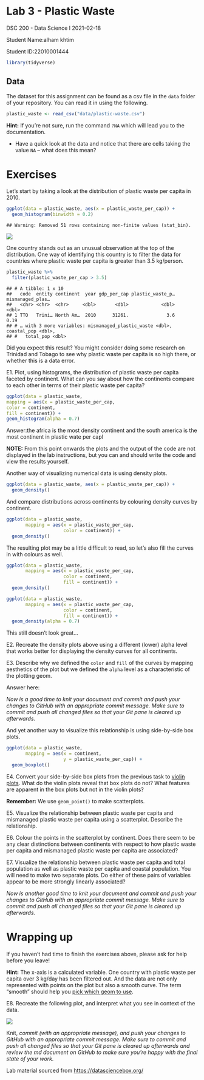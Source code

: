 Lab 3 - Plastic Waste
================
DSC 200 - Data Science I
2021-02-18

Student Name:alham khtim

Student ID:22010001444

``` r
library(tidyverse)
```

## Data

The dataset for this assignment can be found as a csv file in the `data`
folder of your repository. You can read it in using the following.

``` r
plastic_waste <- read_csv("data/plastic-waste.csv")
```

**Hint:** If you’re not sure, run the command `?NA` which will lead you
to the documentation.

-   Have a quick look at the data and notice that there are cells taking
    the value `NA` – what does this mean?

# Exercises

Let’s start by taking a look at the distribution of plastic waste per
capita in 2010.

``` r
ggplot(data = plastic_waste, aes(x = plastic_waste_per_cap)) +
  geom_histogram(binwidth = 0.2)
```

    ## Warning: Removed 51 rows containing non-finite values (stat_bin).

![](lab-3-plastic-waste_files/figure-gfm/plastic_waste_per_cap-hist-1.png)<!-- -->

One country stands out as an unusual observation at the top of the
distribution. One way of identifying this country is to filter the data
for countries where plastic waste per capita is greater than 3.5
kg/person.

``` r
plastic_waste %>%
  filter(plastic_waste_per_cap > 3.5)
```

    ## # A tibble: 1 x 10
    ##   code  entity continent  year gdp_per_cap plastic_waste_p… mismanaged_plas…
    ##   <chr> <chr>  <chr>     <dbl>       <dbl>            <dbl>            <dbl>
    ## 1 TTO   Trini… North Am…  2010      31261.              3.6             0.19
    ## # … with 3 more variables: mismanaged_plastic_waste <dbl>, coastal_pop <dbl>,
    ## #   total_pop <dbl>

Did you expect this result? You might consider doing some research on
Trinidad and Tobago to see why plastic waste per capita is so high
there, or whether this is a data error.

E1. Plot, using histograms, the distribution of plastic waste per capita
faceted by continent. What can you say about how the continents compare
to each other in terms of their plastic waste per capita?

``` r
ggplot(data = plastic_waste,
mapping = aes(x = plastic_waste_per_cap,
color = continent,
fill = continent)) +
geom_histogram(alpha = 0.7)
```

Answer:the africa is the most density continent and the south america is
the most continent in plastic wate per capl

**NOTE:** From this point onwards the plots and the output of the code
are not displayed in the lab instructions, but you can and should write
the code and view the results yourself.

Another way of visualizing numerical data is using density plots.

``` r
ggplot(data = plastic_waste, aes(x = plastic_waste_per_cap)) +
  geom_density()
```

And compare distributions across continents by colouring density curves
by continent.

``` r
ggplot(data = plastic_waste, 
       mapping = aes(x = plastic_waste_per_cap, 
                     color = continent)) +
  geom_density()
```

The resulting plot may be a little difficult to read, so let’s also fill
the curves in with colours as well.

``` r
ggplot(data = plastic_waste, 
       mapping = aes(x = plastic_waste_per_cap, 
                     color = continent, 
                     fill = continent)) +
  geom_density()
```

``` r
ggplot(data = plastic_waste, 
       mapping = aes(x = plastic_waste_per_cap, 
                     color = continent, 
                     fill = continent)) +
  geom_density(alpha = 0.7)
```

This still doesn’t look great…

E2. Recreate the density plots above using a different (lower) alpha
level that works better for displaying the density curves for all
continents.

E3. Describe why we defined the `color` and `fill` of the curves by
mapping aesthetics of the plot but we defined the `alpha` level as a
characteristic of the plotting geom.

Answer here:

*Now is a good time to knit your document and commit and push your
changes to GitHub with an appropriate commit message. Make sure to
commit and push all changed files so that your Git pane is cleared up
afterwards.*

And yet another way to visualize this relationship is using side-by-side
box plots.

``` r
ggplot(data = plastic_waste, 
       mapping = aes(x = continent, 
                     y = plastic_waste_per_cap)) +
  geom_boxplot()
```

E4. Convert your side-by-side box plots from the previous task to
[violin plots](http://ggplot2.tidyverse.org/reference/geom_violin.html).
What do the violin plots reveal that box plots do not? What features are
apparent in the box plots but not in the violin plots?

**Remember:** We use `geom_point()` to make scatterplots.

E5. Visualize the relationship between plastic waste per capita and
mismanaged plastic waste per capita using a scatterplot. Describe the
relationship.

E6. Colour the points in the scatterplot by continent. Does there seem
to be any clear distinctions between continents with respect to how
plastic waste per capita and mismanaged plastic waste per capita are
associated?

E7. Visualize the relationship between plastic waste per capita and
total population as well as plastic waste per capita and coastal
population. You will need to make two separate plots. Do either of these
pairs of variables appear to be more strongly linearly associated?

*Now is another good time to knit your document and commit and push your
changes to GitHub with an appropriate commit message. Make sure to
commit and push all changed files so that your Git pane is cleared up
afterwards.*

# Wrapping up

If you haven’t had time to finish the exercises above, please ask for
help before you leave!

**Hint:** The x-axis is a calculated variable. One country with plastic
waste per capita over 3 kg/day has been filtered out. And the data are
not only represented with points on the plot but also a smooth curve.
The term “smooth” should help you [pick which geom to
use](https://ggplot2.tidyverse.org/reference/index.html#section-geoms).

E8. Recreate the following plot, and interpret what you see in context
of the data.

![](lab-3-plastic-waste_files/figure-gfm/unnamed-chunk-3-1.png)<!-- -->

Knit, *commit (with an appropriate message), and push your changes to
GitHub with an appropriate commit message. Make sure to commit and push
all changed files so that your Git pane is cleared up afterwards and
review the md document on GitHub to make sure you’re happy with the
final state of your work.*

Lab material sourced from <https://datasciencebox.org/>
